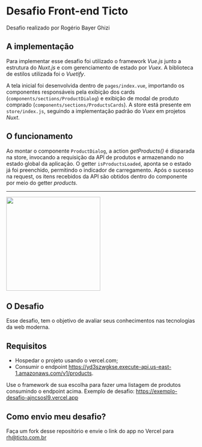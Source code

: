 # Desafio Front-end Ticto

Desafio realizado por Rogério Bayer Ghizi

## A implementação

Para implementar esse desafio foi utilizado o framework _Vue.js_ junto a estrutura do _Nuxt.js_ e com gerenciamento de estado por _Vuex_. A biblioteca de estilos utilizada foi o _Vuetify_.

A tela inicial foi desenvolvida dentro de `pages/index.vue`, importando os componentes responsáveis pela exibição dos cards (`components/sections/ProductDialog`) e exibição de modal de produto comprado (`components/sections/ProductsCards`). A store está presente em `store/index.js`, seguindo a implementação padrão do _Vuex_ em projetos _Nuxt_.

## O funcionamento

Ao montar o componente `ProductDialog`, a action _getProducts()_ é disparada na store, invocando a requisição da API de produtos e armazenando no estado global da aplicação. O getter `isProductsLoaded`, aponta se o estado já foi preenchido, permitindo o indicador de carregamento. Após o sucesso na request, os itens recebidos da API são obtidos dentro do componente por meio do getter _products_.

---

<img src="https://app.ticto.com.br/assets/images/horizontal1.png" width="250" height="auto">

## O Desafio

Esse desafio, tem o objetivo de avaliar seus conhecimentos nas tecnologias da web moderna.

## Requisitos

- Hospedar o projeto usando o vercel.com;
- Consumir o endpoint https://yd3szwgkse.execute-api.us-east-1.amazonaws.com/v1/products.

Use o framework de sua escolha para fazer uma listagem de produtos consumindo o endpoint acima.
Exemplo de desafio: https://exemplo-desafio-ajncsosl9.vercel.app

## Como envio meu desafio?

Faça um fork desse repositório e envie o link do app no Vercel para rh@ticto.com.br
